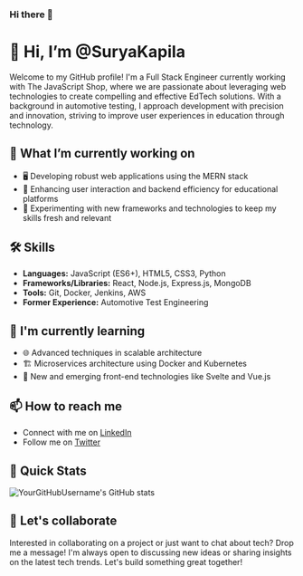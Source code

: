 ### Hi there 👋

<!--
**suryakapila/suryakapila** is a ✨ _special_ ✨ repository because its `README.md` (this file) appears on your GitHub profile.

Here are some ideas to get you started:

- 🔭 I’m currently working on ...
- 🌱 I’m currently learning ...
- 👯 I’m looking to collaborate on ...
- 🤔 I’m looking for help with ...
- 💬 Ask me about ...
- 📫 How to reach me: ...
- 😄 Pronouns: ...
- ⚡ Fun fact: ...
-->

# 👋 Hi, I’m @SuryaKapila

Welcome to my GitHub profile! I'm a Full Stack Engineer currently working with The JavaScript Shop, where we are passionate about leveraging web technologies to create compelling and effective EdTech solutions. With a background in automotive testing, I approach development with precision and innovation, striving to improve user experiences in education through technology.

## 🌱 What I’m currently working on
- 🖥️ Developing robust web applications using the MERN stack
- 📘 Enhancing user interaction and backend efficiency for educational platforms
- 🧪 Experimenting with new frameworks and technologies to keep my skills fresh and relevant

## 🛠 Skills
- **Languages:** JavaScript (ES6+), HTML5, CSS3, Python
- **Frameworks/Libraries:** React, Node.js, Express.js, MongoDB
- **Tools:** Git, Docker, Jenkins, AWS
- **Former Experience:** Automotive Test Engineering

## 🎯 I'm currently learning
- 🌐 Advanced techniques in scalable architecture
- 🏗 Microservices architecture using Docker and Kubernetes
- 🚀 New and emerging front-end technologies like Svelte and Vue.js

## 📫 How to reach me
- Connect with me on [LinkedIn](https://www.linkedin.com/in/surya-prakash-rao-k-2941b75b/)
- Follow me on [Twitter](https://twitter.com/surya_kapila)

## 🚀 Quick Stats
![YourGitHubUsername's GitHub stats](https://github-readme-stats.vercel.app/api?username=suryakapila&show_icons=true&theme=radical)

## 🤝 Let's collaborate
Interested in collaborating on a project or just want to chat about tech? Drop me a message! I'm always open to discussing new ideas or sharing insights on the latest tech trends. Let's build something great together!

<!---
YourGitHubUsername/YourGitHubUsername is a ✨ special ✨ repository because its `README.md` (this file) appears on your GitHub profile.
You can click the Preview link to take a look at your changes.
--->


